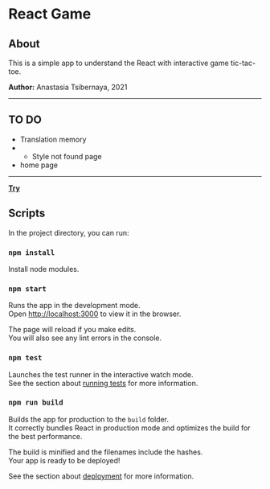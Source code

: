 # React Game

## About

This is a simple app to understand the React with interactive game tic-tac-toe.

**Author:** Anastasia Tsibernaya, 2021

______________________
## TO DO
* Translation memory
* + Style not found page
* home page
____________________________

**[Try](https://tsanastasia.github.io/react-games)**

## Scripts

In the project directory, you can run:

### `npm install`

Install node modules.

### `npm start`

Runs the app in the development mode.\
Open [http://localhost:3000](http://localhost:3000) to view it in the browser.

The page will reload if you make edits.\
You will also see any lint errors in the console.

### `npm test`

Launches the test runner in the interactive watch mode.\
See the section about [running tests](https://facebook.github.io/create-react-app/docs/running-tests) for more information.

### `npm run build`

Builds the app for production to the `build` folder.\
It correctly bundles React in production mode and optimizes the build for the best performance.

The build is minified and the filenames include the hashes.\
Your app is ready to be deployed!

See the section about [deployment](https://facebook.github.io/create-react-app/docs/deployment) for more information.

